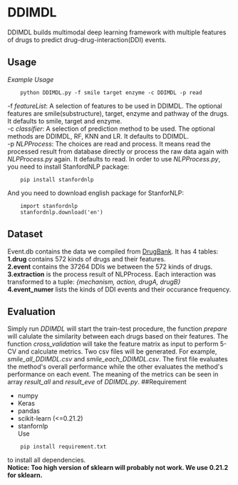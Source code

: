 # DDIMDL
DDIMDL builds multimodal deep learning framework with multiple features of drugs to predict drug-drug-interaction(DDI) events.
## Usage
*Example Usage*
```
    python DDIMDL.py -f smile target enzyme -c DDIMDL -p read
```
-f *featureList*: A selection of features to be used in DDIMDL. The optional features are smile(substructure), target, enzyme and pathway of the drugs. It defaults to smile, target and enzyme.  
-c *classifier*: A selection of prediction method to be used. The optional methods are DDIMDL, RF, KNN and LR. It defaults to DDIMDL.  
-p *NLPProcess*: The choices are read and process. It means read the processed result from database directly or process the raw data again with *NLPProcess.py* again. It defaults to read. In order to use *NLPProcess.py*, you need to install StanfordNLP package:

```
    pip install stanfordnlp
```
And you need to download english package for StanforNLP:
```
    import stanfordnlp
    stanfordnlp.download('en')
```
## Dataset
Event.db contains the data we compiled from [DrugBank](https://www.drugbank.ca/). It has 4 tables:  
**1.drug** contains 572 kinds of drugs and their features.  
**2.event** contains the 37264 DDIs we between the 572 kinds of drugs.  
**3.extraction** is the process result of NLPProcess. Each interaction was transformed to a tuple: *{mechanism, action, drugA, drugB}*  
**4.event_numer** lists the kinds of DDI events and their occurance frequency.  
## Evaluation
Simply run *DDIMDL* will start the train-test procedure, the function *prepare* will calulate the similarity between each drugs based on their features. The function *cross_validation* will take the feature matrix as input to perform 5-CV and calculate metrics. Two csv files will be generated. For example, *smile_all_DDIMDL.csv* and *smile_each_DDIMDL.csv*. The first file evaluates the method's overall performance while the other evaluates the method's performance on each event. The meaning of the metrics can be seen in array *result_all* and *result_eve* of *DDIMDL.py*.
##Requirement
- numpy
- Keras
- pandas
- scikit-learn (<=0.21.2)
- stanfornlp  
Use
```
    pip install requirement.txt
```
to install all dependencies.  
**Notice: Too high version of sklearn will probably not work. We use 0.21.2 for sklearn.**
